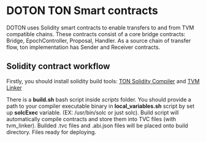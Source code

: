 # DOTON TON Smart contracts

DOTON uses Solidity smart contracts to enable transfers to and from TVM compatible chains. These contracts consist of a core bridge contracts: Bridge, EpochController, Proposal, Handler. As a source chain of transfer flow, ton implementation has Sender and Receiver contracts.

## Solidity contract workflow

Firstly, you should install solidity build tools: [TON Solidity Compiler](https://github.com/tonlabs/TON-Solidity-Compiler/) and [TVM Linker](https://github.com/tonlabs/TVM-linker/tree/master/tvm_linker)

There is a **build.sh** bash script inside *scripts* folder. You should provide a path to your compiler executable binary in **local_variables.sh** script by set up **solcExec** variable. (EX: /usr/bin/solc or just solc). Build script will automatically compile contracts and store them into TVC files (with tvm_linker). Builded .tvc files and .abi.json files will be placed onto build directory. Files ready for deploying.
